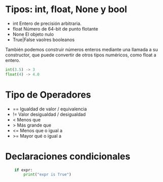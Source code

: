 # Tipos: int, float, None y bool 

* int   Entero de precisión arbitraria.
* float Número de 64-bit de punto flotante
* None El objeto nulo
* True|False vaolres booleanos

También podemos construir números enteros mediante una llamada a su constructor, que puede convertir de otros tipos numéricos, como float a entero.
```python
int(3.5) -> 3
float(4) -> 4.0
```
# Tipo de Operadores
* ==    Igualdad de valor / equivalencia
* !=    Valor desigualdad / desigualdad
* <     Menos que
* \>    Más grande que
* <=    Menos que o igual a
* \>=   Mayor qué o igual a

# Declaraciones condicionales

```python
    if expr:
        print("expr is True")

```